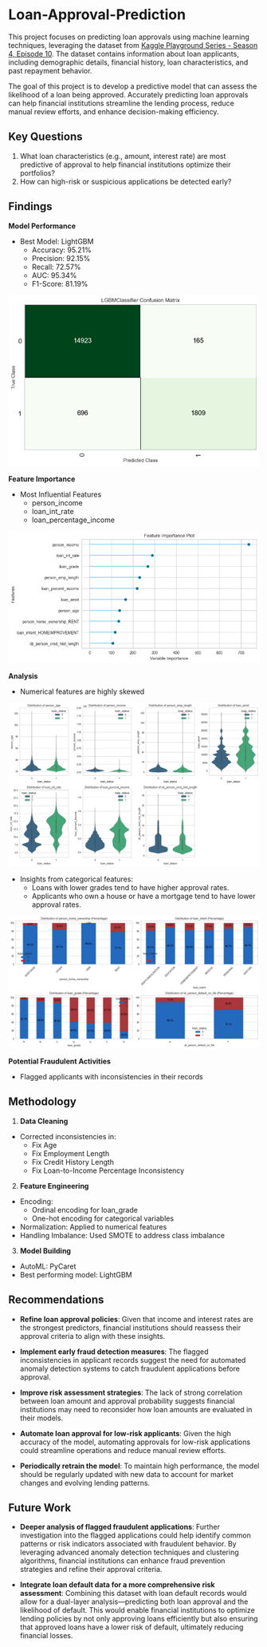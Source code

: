 # Loan-Approval-Prediction

This project focuses on predicting loan approvals using machine learning techniques, leveraging the dataset from [Kaggle Playground Series - Season 4, Episode 10](https://www.kaggle.com/competitions/playground-series-s4e10/overview). The dataset contains information about loan applicants, including demographic details, financial history, loan characteristics, and past repayment behavior.

The goal of this project is to develop a predictive model that can assess the likelihood of a loan being approved. Accurately predicting loan approvals can help financial institutions streamline the lending process, reduce manual review efforts, and enhance decision-making efficiency.

## Key Questions

1) What loan characteristics (e.g., amount, interest rate) are most predictive of approval to help financial institutions optimize their portfolios?
2) How can high-risk or suspicious applications be detected early?

## Findings

**Model Performance**
* Best Model: LightGBM
    * Accuracy: 95.21%
    * Precision: 92.15%
    * Recall: 72.57%
    * AUC: 95.34%
    * F1-Score: 81.19%

![Confusion Matrix](img/confusion_matrix.png)

**Feature Importance**

* Most Influential Features
    * person_income
    * loan_int_rate
    * loan_percentage_income

![Feature Importance](img/feature_importance.png)

**Analysis**
* Numerical features are highly skewed

![Violin Plots](img/violin_plots.png)

* Insights from categorical features:
    * Loans with lower grades tend to have higher approval rates.
    * Applicants who own a house or have a mortgage tend to have lower approval rates.

![Stacked Bar Charts](img/stacked_bar_charts.png)

**Potential Fraudulent Activities**
* Flagged applicants with inconsistencies in their records

## Methodology

1) **Data Cleaning**

* Corrected inconsistencies in:
    * Fix Age
    * Fix Employment Length
    * Fix Credit History Length
    * Fix Loan-to-Income Percentage Inconsistency

2) **Feature Engineering**

* Encoding:
    * Ordinal encoding for loan_grade
    * One-hot encoding for categorical variables
* Normalization: Applied to numerical features
* Handling Imbalance: Used SMOTE to address class imbalance

3) **Model Building**
* AutoML: PyCaret
* Best performing model: LightGBM

## Recommendations

* **Refine loan approval policies**: Given that income and interest rates are the strongest predictors, financial institutions should reassess their approval criteria to align with these insights.

* **Implement early fraud detection measures**: The flagged inconsistencies in applicant records suggest the need for automated anomaly detection systems to catch fraudulent applications before approval.

* **Improve risk assessment strategies**: The lack of strong correlation between loan amount and approval probability suggests financial institutions may need to reconsider how loan amounts are evaluated in their models.

* **Automate loan approval for low-risk applicants**: Given the high accuracy of the model, automating approvals for low-risk applications could streamline operations and reduce manual review efforts.

* **Periodically retrain the model**: To maintain high performance, the model should be regularly updated with new data to account for market changes and evolving lending patterns.

## Future Work

* **Deeper analysis of flagged fraudulent applications**: Further investigation into the flagged applications could help identify common patterns or risk indicators associated with fraudulent behavior. By leveraging advanced anomaly detection techniques and clustering algorithms, financial institutions can enhance fraud prevention strategies and refine their approval criteria.

* **Integrate loan default data for a more comprehensive risk assessment**: Combining this dataset with loan default records would allow for a dual-layer analysis—predicting both loan approval and the likelihood of default. This would enable financial institutions to optimize lending policies by not only approving loans efficiently but also ensuring that approved loans have a lower risk of default, ultimately reducing financial losses.
